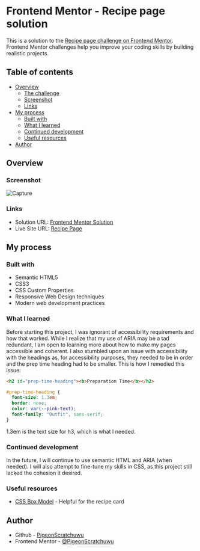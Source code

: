 # Frontend Mentor - Recipe page solution

This is a solution to the [Recipe page challenge on Frontend Mentor](https://www.frontendmentor.io/challenges/recipe-page-KiTsR8QQKm). Frontend Mentor challenges help you improve your coding skills by building realistic projects. 

## Table of contents

- [Overview](#overview)
  - [The challenge](#the-challenge)
  - [Screenshot](#screenshot)
  - [Links](#links)
- [My process](#my-process)
  - [Built with](#built-with)
  - [What I learned](#what-i-learned)
  - [Continued development](#continued-development)
  - [Useful resources](#useful-resources)
- [Author](#author)

## Overview

### Screenshot

![Capture](https://github.com/user-attachments/assets/b58827ee-83fd-4dca-b10f-161db12fbf15)

### Links

- Solution URL: [Frontend Mentor Solution](https://www.frontendmentor.io/solutions/recipe-page-wrka7KPVcM)
- Live Site URL: [Recipe Page](https://pigeonscratchuwu.github.io/Recipe-Page/)

## My process

### Built with
- Semantic HTML5
- CSS3
- CSS Custom Properties
- Responsive Web Design techniques
- Modern web development practices

### What I learned

Before starting this project, I was ignorant of accessibility requirements and how that worked. While I realize that my use of ARIA may be a tad redundant, I am open to learning more about how to make my pages accessible and coherent. 
I also stumbled upon an issue with accessibility with the headings as, for accessibility purposes, they needed to be in order and the prep time heading had to be smaller. This is how I remedied this issue:

```html
<h2 id="prep-time-heading"><b>Preparation Time</b></h2>
```
```css
#prep-time-heading {
  font-size: 1.3em;
  border: none;
  color: var(--pink-text);
  font-family: "Outfit", sans-serif;
}
```
1.3em is the text size for h3, which is what I needed. 

### Continued development

In the future, I will continue to use semantic HTML and ARIA (when needed). I will also attempt to fine-tune my skills in CSS, as this project still lacked the cohesion it desired. 

### Useful resources

- [CSS Box Model](https://www.w3schools.com/css/css_boxmodel.asp) - Helpful for the recipe card

## Author

- Github - [PigeonScratchuwu](https://github.com/PigeonScratchuwu)
- Frontend Mentor - [@PigeonScratchuwu](https://www.frontendmentor.io/profile/PigeonScratchuwu)
